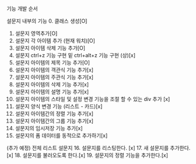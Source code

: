 기능 개발 순서

설문지 내부의 기능
0. 클래스 생성[O]
1. 설문지 영역추가[O]
2. 설문지 각 아이템 추가 (현재 워치)[O]
3. 설문지 아이템 삭제 기능 추가[O]
4. 설문지 ctrl+z 기능 구현 밑 ctrl+alt+z 기능 구현 (상)[x]
5. 설문지 아이템의 제목 기능 추가[O]
6. 설문지 아이템의 객관식 기능 추가[x]
7. 설문지 아이템의 주관식 기능 추가[x]
8. 설문지 아이템의 삭제 기능 추가[x]
9. 설문지 아이템의 설명 기능 추가[x]
10. 설문지 아이템의 스타일 및 설정 변경 기능을 조절 할 수 있는 div 추가 [x]
11. 설문지 양식 변경 기능 (리스트 - 카드)[x]
12. 설문지 아이템간의 정렬 기능 추가[x]
13. 설문지 아이템간의 그룹 기능 추가[x]
14. 설문지의 임시저장 기능 추가[x]
15. 설문지의 폼 데이터를 동적으로 추가하기[x]

(추가 예정)
전체 리스트 설문지
16. 설문지를 리스팅한다. [x]
17. 새 설문지를 추가한다.[x]
18. 설문지를 불러오도록 한다.[x]
19. 설문지의 정렬 기능을 추가한다.[x]


